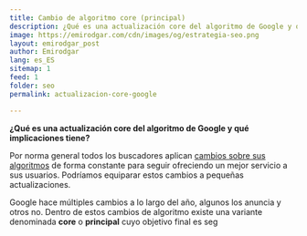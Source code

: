 ```yaml
---
title: Cambio de algoritmo core (principal)
description: ¿Qué es una actualización core del algoritmo de Google y qué implicaciones tiene?
image: https://emirodgar.com/cdn/images/og/estrategia-seo.png
layout: emirodgar_post
author: Emirodgar
lang: es_ES
sitemap: 1
feed: 1
folder: seo
permalink: actualizacion-core-google

--- 
```


**¿Qué es una actualización core del algoritmo de Google y qué implicaciones tiene?**

Por norma general todos los buscadores aplican [cambios sobre sus algoritmos](https://emirodgar.com/cambio-algoritmo-google) de forma constante para seguir ofreciendo un mejor servicio a sus usuarios. Podríamos equiparar estos cambios a pequeñas actualizaciones.

Google hace múltiples cambios a lo largo del año, algunos los anuncia y otros no. Dentro de estos cambios de algoritmo existe una variante denominada **core** o **principal** cuyo objetivo final es seg
<!--stackedit_data:
eyJoaXN0b3J5IjpbMTczNjA5NjM3MSw3NDQ4OTgzODFdfQ==
-->
